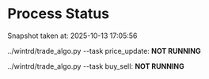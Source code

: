 # Process Status

Snapshot taken at: 2025-10-13 17:05:56

../wintrd/trade_algo.py --task price_update: **NOT RUNNING**

../wintrd/trade_algo.py --task buy_sell: **NOT RUNNING**

